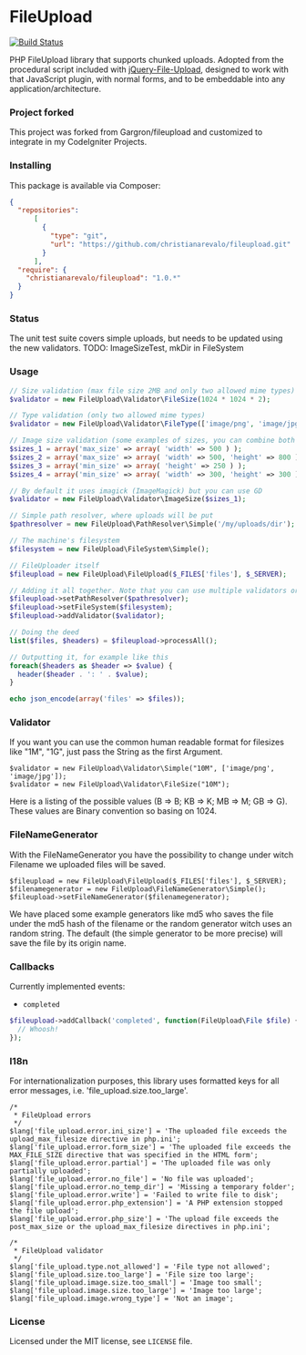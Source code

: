 FileUpload
==========

[![Build Status](https://travis-ci.org/Gargron/fileupload.png?branch=master)](https://travis-ci.org/Gargron/fileupload)

PHP FileUpload library that supports chunked uploads. Adopted from the
procedural script included with [jQuery-File-Upload][1], designed to work
with that JavaScript plugin, with normal forms, and to be embeddable into
any application/architecture.

[1]: https://github.com/blueimp/jQuery-File-Upload

### Project forked

This project was forked from Gargron/fileupload and customized to integrate in my CodeIgniter Projects.

### Installing

This package is available via Composer:

```json
{
  "repositories":
      [
        {
          "type": "git",
          "url": "https://github.com/christianarevalo/fileupload.git"
        }
      ],
  "require": {
    "christianarevalo/fileupload": "1.0.*"
  }
}
```

### Status

The unit test suite covers simple uploads, but needs to be updated using the new validators.
TODO: ImageSizeTest, mkDir in FileSystem

### Usage

```php
// Size validation (max file size 2MB and only two allowed mime types)
$validator = new FileUpload\Validator\FileSize(1024 * 1024 * 2);

// Type validation (only two allowed mime types)
$validator = new FileUpload\Validator\FileType(['image/png', 'image/jpg']);

// Image size validation (some examples of sizes, you can combine both max_size and min_size)
$sizes_1 = array('max_size' => array( 'width' => 500 ) );
$sizes_2 = array('max_size' => array( 'width' => 500, 'height' => 800 ) );
$sizes_3 = array('min_size' => array( 'height' => 250 ) );
$sizes_4 = array('min_size' => array( 'width' => 300, 'height' => 300 ) );

// By default it uses imagick (ImageMagick) but you can use GD
$validator = new FileUpload\Validator\ImageSize($sizes_1);

// Simple path resolver, where uploads will be put
$pathresolver = new FileUpload\PathResolver\Simple('/my/uploads/dir');

// The machine's filesystem
$filesystem = new FileUpload\FileSystem\Simple();

// FileUploader itself
$fileupload = new FileUpload\FileUpload($_FILES['files'], $_SERVER);

// Adding it all together. Note that you can use multiple validators or none at all
$fileupload->setPathResolver($pathresolver);
$fileupload->setFileSystem($filesystem);
$fileupload->addValidator($validator);

// Doing the deed
list($files, $headers) = $fileupload->processAll();

// Outputting it, for example like this
foreach($headers as $header => $value) {
  header($header . ': ' . $value);
}

echo json_encode(array('files' => $files));
```

### Validator

If you want you can use the common human readable format for filesizes like "1M", "1G", just pass the String as the first Argument.

```
$validator = new FileUpload\Validator\Simple("10M", ['image/png', 'image/jpg']);
$validator = new FileUpload\Validator\FileSize("10M");
```

Here is a listing of the possible values (B => B; KB => K; MB => M; GB => G). These values are Binary convention so basing on 1024.

### FileNameGenerator  

With the FileNameGenerator you have the possibility to change under witch Filename we uploaded files will be saved. 

``` 
$fileupload = new FileUpload\FileUpload($_FILES['files'], $_SERVER);
$filenamegenerator = new FileUpload\FileNameGenerator\Simple();
$fileupload->setFileNameGenerator($filenamegenerator);
```

We have placed some example generators like md5 who saves the file under the md5 hash of the filename or the random generator witch uses an random string. The default (the simple generator to be more precise) will save the file by its origin name.

### Callbacks

Currently implemented events:

* `completed`

```php
$fileupload->addCallback('completed', function(FileUpload\File $file) {
  // Whoosh!
});
```

### I18n

For internationalization purposes, this library uses formatted keys for all error messages, i.e. 'file_upload.size.too_large'.
```
/*
 * FileUpload errors
 */
$lang['file_upload.error.ini_size'] = 'The uploaded file exceeds the upload_max_filesize directive in php.ini';
$lang['file_upload.error.form_size'] = 'The uploaded file exceeds the MAX_FILE_SIZE directive that was specified in the HTML form';
$lang['file_upload.error.partial'] = 'The uploaded file was only partially uploaded';
$lang['file_upload.error.no_file'] = 'No file was uploaded';
$lang['file_upload.error.no_temp_dir'] = 'Missing a temporary folder';
$lang['file_upload.error.write'] = 'Failed to write file to disk';
$lang['file_upload.error.php_extension'] = 'A PHP extension stopped the file upload';
$lang['file_upload.error.php_size'] = 'The upload file exceeds the post_max_size or the upload_max_filesize directives in php.ini';

/*
 * FileUpload validator
 */
$lang['file_upload.type.not_allowed'] = 'File type not allowed';
$lang['file_upload.size.too_large'] = 'File size too large';
$lang['file_upload.image.size.too_small'] = 'Image too small';
$lang['file_upload.image.size.too_large'] = 'Image too large';
$lang['file_upload.image.wrong_type'] = 'Not an image';
```

### License

Licensed under the MIT license, see `LICENSE` file.
